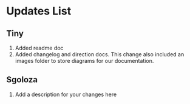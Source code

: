 # Updates List

## Tiny
1. Added readme doc
2. Added changelog and direction docs. This change also included an images folder to store diagrams for our documentation.

## Sgoloza
1. Add a description for your changes here